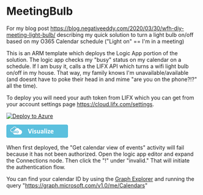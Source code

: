 # MeetingBulb
For my blog post https://blog.negativeeddy.com/2020/03/30/wfh-diy-meeting-light-bulb/ describing my quick solution to turn a light bulb on/off based on my O365 Calendar schedule ("Light on" == I'm in a meeting)

This is an ARM template which deploys the Logic App portion of the solution. The logic app checks my "busy" status on my calendar on a schedule. If I am busy it, calls a the LIFX API which turns a wifi light bulb on/off in my house. That way, my family knows I'm unavailable/available (and doesnt have to poke their head in and mime "are you on the phone?!?" all the time). 

To deploy you will need your auth token from LIFX which you can get from your account settings page https://cloud.lifx.com/settings.

[![Deploy to Azure](https://aka.ms/deploytoazurebutton)](https://portal.azure.com/#create/Microsoft.Template/uri/https%3A%2F%2Fraw.githubusercontent.com%2Fnegativeeddy%2FMeetingBulb%2Fmaster%2Fazuredeploy.json)

[![Visualize](https://raw.githubusercontent.com/Azure/azure-quickstart-templates/master/1-CONTRIBUTION-GUIDE/images/visualizebutton.png)](http://armviz.io/#/?load=https%3A%2F%2Fraw.githubusercontent.com%2Fnegativeeddy%2FMeetingBulb%2Fmaster%2Fazuredeploy.json)

When first deployed, the "Get calendar view of events" activity will fail because it has not been authorized. Open the logic app editor and expand the Connections node. Then click the "!" under "invalid." That will initiate the authentication flow.

You can find your calendar ID by using the [Graph Explorer](https://developer.microsoft.com/en-us/graph/graph-explorer) and running the query "https://graph.microsoft.com/v1.0/me/Calendars"
